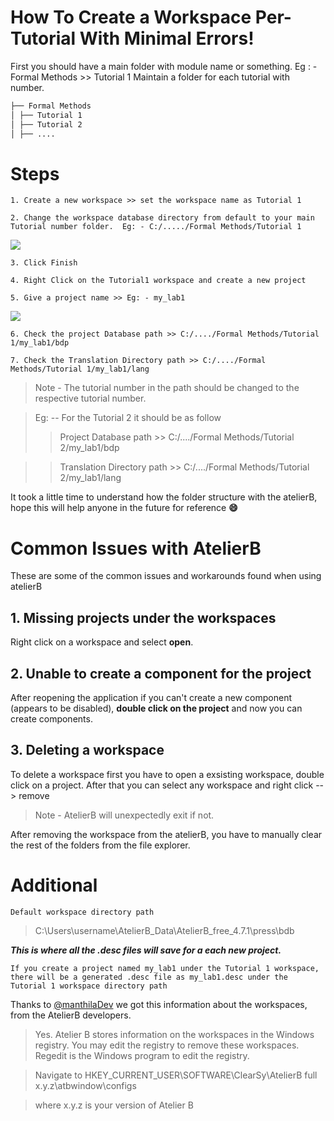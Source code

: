 # How To Create a Workspace Per-Tutorial With Minimal Errors!

First you should have a main folder with module name or something.
Eg : - Formal Methods >> Tutorial 1
Maintain a folder for each tutorial with number.
```markdown
├── Formal Methods
│ ├── Tutorial 1
│ ├── Tutorial 2
│ ├── ....
```

# Steps

`1. Create a new workspace >> set the workspace name as Tutorial 1`

`2. Change the workspace database directory from default to your main Tutorial number folder. 
Eg: - C:/...../Formal Methods/Tutorial 1`


<img src = "https://github.com/mr-desilva/6SENG005C-Formal-Methods/blob/main/Images/step%202%20image.png">


`3. Click Finish`

`4. Right Click on the Tutorial1 workspace and create a new project`

`5. Give a project name >> Eg: - my_lab1`

<img src = "https://github.com/mr-desilva/6SENG005C-Formal-Methods/blob/main/Images/step%205%20image.png">

`6. Check the project Database path >> C:/..../Formal Methods/Tutorial 1/my_lab1/bdp`

`7. Check the Translation Directory path >> C:/..../Formal Methods/Tutorial 1/my_lab1/lang`

> Note - The tutorial number in the path should be changed to the respective tutorial number.
> 

> Eg: -- For the Tutorial 2 it should be as follow
>> Project Database path >> C:/..../Formal Methods/Tutorial 2/my_lab1/bdp

>> Translation Directory path >> C:/..../Formal Methods/Tutorial 2/my_lab1/lang

It took a little time to understand how the folder structure with the atelierB, hope this will help anyone in the future for reference **😄**

# Common Issues with AtelierB

These are some of the common issues and workarounds found when using atelierB



##  1. Missing projects under the workspaces 

Right click on a workspace and select **open**.

## 2. Unable to create a component for the project

After reopening the application if you can't create a new component (appears to be disabled), **double click on the project** and now you can create components.

## 3. Deleting a workspace
To delete a workspace first you have to open a exsisting workspace, double click on a project. After that you can select any workspace and right click --> remove

> Note - AtelierB will unexpectedly exit if not.

After removing the workspace from the atelierB, you have to manually clear the rest of the folders from the file explorer.



# Additional 

`Default workspace directory path ` 
> C:\Users\username\AtelierB_Data\AtelierB_free_4.7.1\press\bdb

***This is where all the .desc files will save for a each new project.***

`If you create a project named my_lab1 under the Tutorial 1 workspace, there will be a generated .desc file
as my_lab1.desc under the Tutorial 1 workspace directory path`

Thanks to [@manthilaDev](https://github.com/manthilaDev) we got this information about the workspaces, from the AtelierB developers.

>Yes. Atelier B stores information on the workspaces in the Windows registry. You may edit the registry to remove these workspaces. Regedit is the Windows program to edit the registry.  

>Navigate to HKEY_CURRENT_USER\SOFTWARE\ClearSy\AtelierB full x.y.z\atbwindow\configs

>where x.y.z is your version of Atelier B
